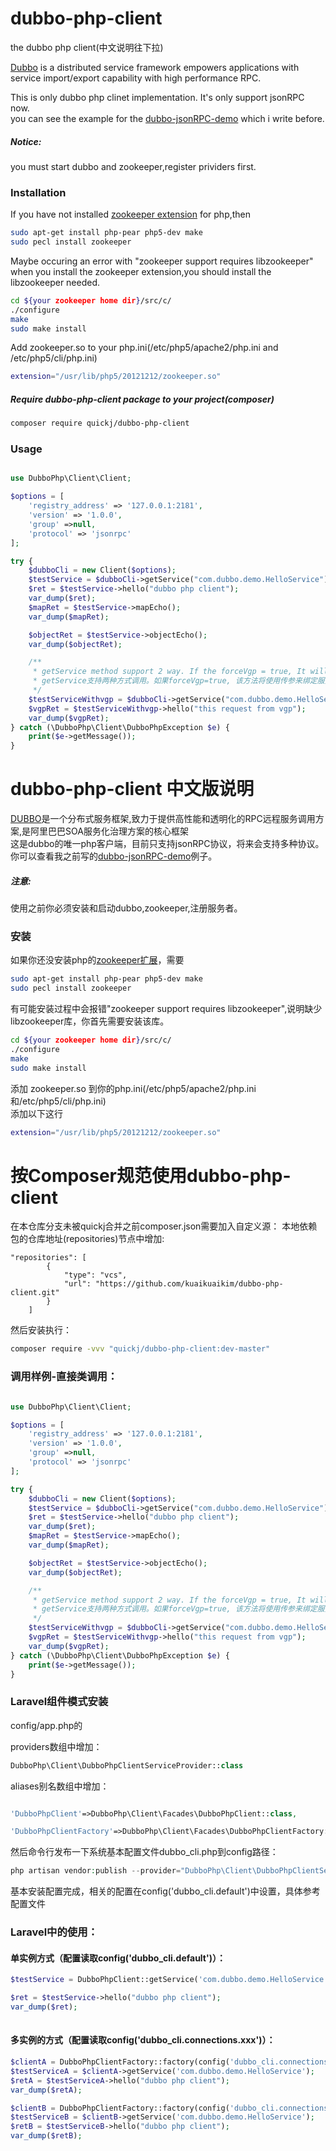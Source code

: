 # dubbo-php-client
the dubbo php client(中文说明往下拉)

[Dubbo](https://github.com/alibaba/dubbo) is a distributed service framework empowers applications with service import/export capability with high performance RPC.  

This is only dubbo php clinet implementation. It's only support jsonRPC now.  
you can see the example for the [dubbo-jsonRPC-demo](https://github.com/quickj/dubbo_jsonrpc_demo) which i write before.  
##### Notice:  
you must start dubbo and zookeeper,register prividers first.  
### Installation  
If you have not installed [zookeeper extension](http://pecl.php.net/package/zookeeper) for php,then
```bash
sudo apt-get install php-pear php5-dev make  
sudo pecl install zookeeper
```  
Maybe occuring an error with "zookeeper support requires libzookeeper" when you install the zookeeper extension,you should install the libzookeeper needed.
```bash
cd ${your zookeeper home dir}/src/c/
./configure
make
sudo make install
```
Add zookeeper.so to your php.ini(/etc/php5/apache2/php.ini and /etc/php5/cli/php.ini)  
```bash
extension="/usr/lib/php5/20121212/zookeeper.so"  
```  

##### Require dubbo-php-client package to your project(composer)
```bash
composer require quickj/dubbo-php-client
```  

### Usage
```php

use DubboPhp\Client\Client;

$options = [
    'registry_address' => '127.0.0.1:2181',
    'version' => '1.0.0',
    'group' =>null,
    'protocol' => 'jsonrpc'
];

try {
    $dubboCli = new Client($options);
    $testService = $dubboCli->getService("com.dubbo.demo.HelloService");
    $ret = $testService->hello("dubbo php client");
    var_dump($ret);
    $mapRet = $testService->mapEcho();
    var_dump($mapRet);

    $objectRet = $testService->objectEcho();
    var_dump($objectRet);

    /**
     * getService method support 2 way. If the forceVgp = true, It will assign the function parameter to service version,group and protocol. Default way is assign the $options configs to these.
     * getService支持两种方式调用。如果forceVgp=true, 该方法将使用传参来绑定服务的版本号，组和协议。默认方式是使用$options数组里的配置绑定。
     */
    $testServiceWithvgp = $dubboCli->getService("com.dubbo.demo.HelloService","1.0.0",null, $forceVgp = true);
    $vgpRet = $testServiceWithvgp->hello("this request from vgp");
    var_dump($vgpRet);
} catch (\DubboPhp\Client\DubboPhpException $e) {
    print($e->getMessage());
}

```


# dubbo-php-client 中文版说明
[DUBBO](https://github.com/alibaba/dubbo)是一个分布式服务框架,致力于提供高性能和透明化的RPC远程服务调用方案,是阿里巴巴SOA服务化治理方案的核心框架  
这是dubbo的唯一php客户端，目前只支持jsonRPC协议，将来会支持多种协议。你可以查看我之前写的[dubbo-jsonRPC-demo](https://github.com/quickj/dubbo_jsonrpc_demo)例子。  
##### 注意:  
使用之前你必须安装和启动dubbo,zookeeper,注册服务者。  

### 安装
如果你还没安装php的[zookeeper扩展](http://pecl.php.net/package/zookeeper)，需要
```bash
sudo apt-get install php-pear php5-dev make  
sudo pecl install zookeeper
```  

有可能安装过程中会报错"zookeeper support requires libzookeeper",说明缺少libzookeeper库，你首先需要安装该库。  
```bash
cd ${your zookeeper home dir}/src/c/
./configure
make
sudo make install
```
添加 zookeeper.so 到你的php.ini(/etc/php5/apache2/php.ini和/etc/php5/cli/php.ini)    
添加以下这行
```bash
extension="/usr/lib/php5/20121212/zookeeper.so"
```  

# 按Composer规范使用dubbo-php-client

在本仓库分支未被quickj合并之前composer.json需要加入自定义源：
本地依赖包的仓库地址(repositories)节点中增加:

```
"repositories": [
        {
            "type": "vcs",
            "url": "https://github.com/kuaikuaikim/dubbo-php-client.git"
        }
    ]

```

然后安装执行：

```bash
composer require -vvv "quickj/dubbo-php-client:dev-master"

```


### 调用样例-直接类调用：

```php

use DubboPhp\Client\Client;

$options = [
    'registry_address' => '127.0.0.1:2181',
    'version' => '1.0.0',
    'group' =>null,
    'protocol' => 'jsonrpc'
];

try {
    $dubboCli = new Client($options);
    $testService = $dubboCli->getService("com.dubbo.demo.HelloService");
    $ret = $testService->hello("dubbo php client");
    var_dump($ret);
    $mapRet = $testService->mapEcho();
    var_dump($mapRet);

    $objectRet = $testService->objectEcho();
    var_dump($objectRet);

    /**
     * getService method support 2 way. If the forceVgp = true, It will assign the function parameter to service version,group and protocol. Default way is assign the $options configs to these.
     * getService支持两种方式调用。如果forceVgp=true, 该方法将使用传参来绑定服务的版本号，组和协议。默认方式是使用$options数组里的配置绑定。
     */
    $testServiceWithvgp = $dubboCli->getService("com.dubbo.demo.HelloService","1.0.0",null, $forceVgp = true);
    $vgpRet = $testServiceWithvgp->hello("this request from vgp");
    var_dump($vgpRet);
} catch (\DubboPhp\Client\DubboPhpException $e) {
    print($e->getMessage());
}

```

### Laravel组件模式安装

config/app.php的

providers数组中增加：

```php
DubboPhp\Client\DubboPhpClientServiceProvider::class
```

aliases别名数组中增加：

```php

'DubboPhpClient'=>DubboPhp\Client\Facades\DubboPhpClient::class,

'DubboPhpClientFactory'=>DubboPhp\Client\Facades\DubboPhpClientFactory::class,

```


然后命令行发布一下系统基本配置文件dubbo_cli.php到config路径：

```php
php artisan vendor:publish --provider="DubboPhp\Client\DubboPhpClientServiceProvider"

```

基本安装配置完成，相关的配置在config('dubbo_cli.default')中设置，具体参考配置文件


### Laravel中的使用：

#### 单实例方式（配置读取config('dubbo_cli.default')）：

```php
$testService = DubboPhpClient::getService('com.dubbo.demo.HelloService');

$ret = $testService->hello("dubbo php client");
var_dump($ret);
    
```

#### 多实例的方式（配置读取config('dubbo_cli.connections.xxx')）：

```php
$clientA = DubboPhpClientFactory::factory(config('dubbo_cli.connections.xxxA'));
$testServiceA = $clientA->getService('com.dubbo.demo.HelloService');
$retA = $testServiceA->hello("dubbo php client");
var_dump($retA);

$clientB = DubboPhpClientFactory::factory(config('dubbo_cli.connections.xxxB'));
$testServiceB = $clientB->getService('com.dubbo.demo.HelloService');
$retB = $testServiceB->hello("dubbo php client");
var_dump($retB);

```
